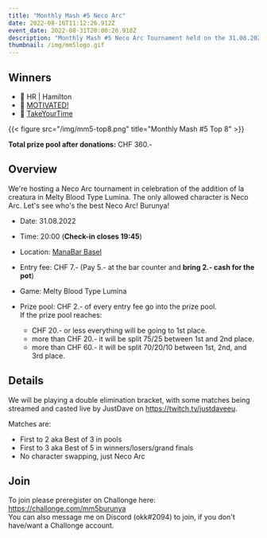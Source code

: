 ```yaml
---
title: "Monthly Mash #5 Neco Arc"
date: 2022-08-16T11:12:26.912Z
event_date: 2022-08-31T20:00:26.918Z
description: "Monthly Mash #5 Neco Arc Tournament held on the 31.08.2022 in ManaBar Basel."
thumbnail: /img/mm5logo.gif
---
```

## Winners

* 🥇 HR | Hamilton
* 🥈 [MOTIVATED!](https://twitter.com/ULTRAMOTIVATED)
* 🥉 [TakeYourTime](https://twitter.com/takeyourtime999)

{{< figure src="/img/mm5-top8.png" title="Monthly Mash #5 Top 8" >}}

**Total prize pool after donations:**
CHF 360.-

## Overview

We're hosting a Neco Arc tournament in celebration of the addition of la creatura in Melty Blood Type Lumina. The only allowed character is Neco Arc. Let's see who's the best Neco Arc! Burunya!

* Date: 31.08.2022
* Time: 20:00 (**Check-in closes 19:45**)
* Location: [ManaBar Basel](https://manabar.ch/)
* Entry fee: CHF 7.- (Pay 5.- at the bar counter and **bring 2.- cash for the pot**)
* Game: Melty Blood Type Lumina
* Prize pool: CHF 2.- of every entry fee go into the prize pool.\
  If the prize pool reaches:

  * CHF 20.- or less everything will be going to 1st place.
  * more than CHF 20.- it will be split 75/25 between 1st and 2nd place.
  * more than CHF 60.- it will be split 70/20/10 between 1st, 2nd, and 3rd place.

## Details

We will be playing a double elimination bracket, with some matches being streamed and casted live by JustDave on <https://twitch.tv/justdaveeu>.

Matches are:

* First to 2 aka Best of 3 in pools
* First to 3 aka Best of 5 in winners/losers/grand finals
* No character swapping, just Neco Arc

## Join

To join please preregister on Challonge here: <https://challonge.com/mm5burunya>[](https://challonge.com/mm5burunya)\
You can also message me on Discord (okk#2094) to join, if you don't have/want a Challonge account.